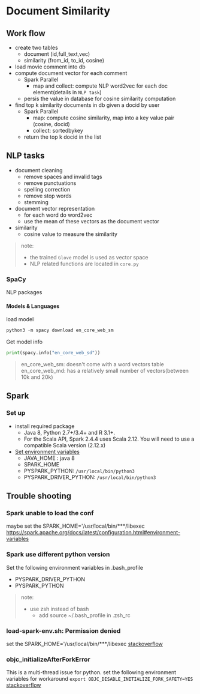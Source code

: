 # Document Similarity

## Work flow
- create two tables
    - document (id,full_text,vec)
    - similarity (from_id, to_id, cosine)
- load movie comment into db
- compute document vector for each comment
    - Spark Parallel
        - map and collect: compute NLP word2vec for each doc element(details in ``NLP task``)
    - persis the value in database for cosine similarity computation
- find top k similarity documents in db given a docid by user
    - Spark Parallel
        - map: compute cosine similarity, map into a key value pair (cosine, docid)
        - collect: sortedbykey
    - return the top k docid in the list

## NLP tasks
- document cleaning
    - remove spaces and invalid tags
    - remove punctuations
    - spelling correction
    - remove stop words 
    - stemming
- document vector representation
    - for each word do word2vec
    - use the mean of these vectors as the document vector
- similarity
    - cosine value to measure the similarity 

> note: 
> - the trained ``Glove`` model is used as vector space
> - NLP related functions are located in ``core.py``

### SpaCy
NLP packages
#### Models & Languages
load model
```python
python3 -m spacy download en_core_web_sm 
```
Get model info
```python
print(spacy.info("en_core_web_sd"))
```
> en_core_web_sm: doesn't come with a word vectors table
> en_core_web_md: has a relatively small number of vectors(between 10k and 20k)

## Spark 
### Set up
- install required package
    - Java 8, Python 2.7+/3.4+ and R 3.1+. 
    - For the Scala API, Spark 2.4.4 uses Scala 2.12. You will need to use a compatible Scala version (2.12.x)
- [Set environment variables](https://stackoverflow.com/questions/48260412/environment-variables-pyspark-python-and-pyspark-driver-python)
    - JAVA_HOME : java 8
    - SPARK_HOME
    - PYSPARK_PYTHON: ```/usr/local/bin/python3```
    - PYSPARK_DRIVER_PYTHON:  ```/usr/local/bin/python3```


## Trouble shooting

### Spark unable to load the conf 
maybe set the SPARK_HOME='/usr/local/bin/***/libexec
https://spark.apache.org/docs/latest/configuration.html#environment-variables

### Spark use different python version
Set the following environment variables in .bash_profile
- PYSPARK_DRIVER_PYTHON
- PYSPARK_PYTHON

> note: 
> - use zsh instead of bash
>   - add source ~/.bash_profile in .zsh_rc


### load-spark-env.sh: Permission denied
set the SPARK_HOME='/usr/local/bin/***/libexec
[stackoverflow](https://stackoverflow.com/questions/34624821/apache-spark-upgrade-from-1-5-2-to-1-6-0-using-homebrew-leading-to-permission-de)

### objc_initializeAfterForkError
This is a multi-thread issue for python. set the following environment variables for workaround 
```export OBJC_DISABLE_INITIALIZE_FORK_SAFETY=YES```
[stackoverflow](https://github.com/rtomayko/shotgun/issues/69)


